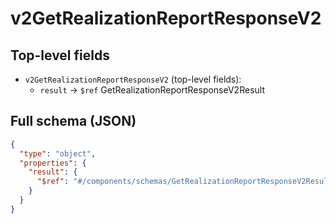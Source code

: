 # v2GetRealizationReportResponseV2

## Top-level fields
- `v2GetRealizationReportResponseV2` (top-level fields):
  - `result` → `$ref` GetRealizationReportResponseV2Result

## Full schema (JSON)
```json
{
  "type": "object",
  "properties": {
    "result": {
      "$ref": "#/components/schemas/GetRealizationReportResponseV2Result"
    }
  }
}
```
